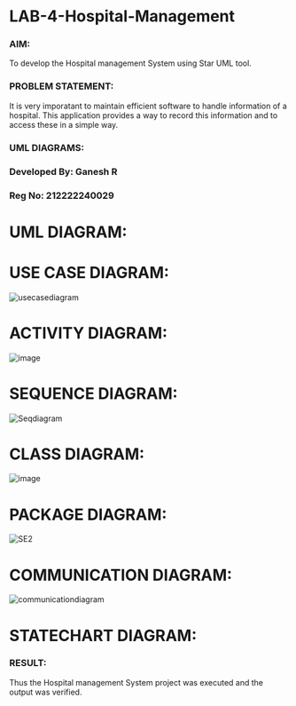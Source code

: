 # LAB-4-Hospital-Management
### AIM:
To develop the Hospital management System using Star UML tool.
### PROBLEM STATEMENT:
It is very imporatant to maintain efficient software to handle information of a hospital.
This application provides a way to record this information and to access these in a simple way.

### UML DIAGRAMS:
### Developed By: Ganesh R
### Reg No: 212222240029
# UML DIAGRAM:
# USE CASE DIAGRAM:
![usecasediagram](https://github.com/ganesha360/LAB-4-Hospital-Management/assets/120884552/ff9a64fc-9538-48b9-8443-96bd439dfa06)

# ACTIVITY DIAGRAM:
![image](https://github.com/ganesha360/LAB-4-Hospital-Management/assets/120884552/cf257313-188f-4a00-b889-3624a43bbba0)
# SEQUENCE DIAGRAM:
![Seqdiagram](https://github.com/ganesha360/LAB-4-Hospital-Management/assets/120884552/7b08fae1-5360-4ba2-a960-ad07afd2bd24)


# CLASS DIAGRAM:
![image](https://github.com/ganesha360/LAB-4-Hospital-Management/assets/120884552/9973a862-8dba-4dd1-940a-f640500336fd)


# PACKAGE DIAGRAM:
![SE2](https://github.com/ganesha360/LAB-4-Hospital-Management/assets/120884552/5a01f2de-d700-45f9-9f42-79a769657c4c)

# COMMUNICATION DIAGRAM:
![communicationdiagram](https://github.com/ganesha360/LAB-4-Hospital-Management/assets/120884552/fe992a98-5de9-4c4b-92a3-89b0280f8146)

# STATECHART DIAGRAM:







### RESULT:
Thus the Hospital management System project was executed and the output was verified.
